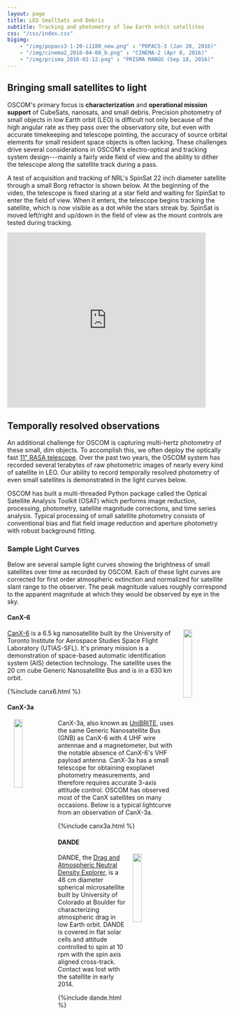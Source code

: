 ```yaml
---
layout: page
title: LEO SmallSats and Debris
subtitle: Tracking and photometry of low Earth orbit satellites
css: "/css/index.css"
bigimg:
    - "/img/popacs3-1-20-i1180_new.png" : "POPACS-3 (Jan 20, 2016)"
    - "/img/cinema2_2016-04-08_b.png" : "CINEMA-2 (Apr 8, 2016)"
    - "/img/prisma_2016-02-12.png" : "PRISMA MANGO (Sep 18, 2016)"
---
```

<!-- js: "/js/plotly.js" -->

## Bringing small satellites to light

OSCOM's primary focus is **characterization** and **operational mission support** of CubeSats, nanosats, and small debris. Precision photometry of small objects in low Earth orbit (LEO) is difficult not only because of the high angular rate as they pass over the observatory site, but even with accurate timekeeping and telescope pointing, the accuracy of source orbital elements for small resident space objects is often lacking. These challenges drive several considerations in OSCOM's electro-optical and tracking system design---mainly a fairly wide field of view and the ability to dither the telescope along the satellite track during a pass.

A test of acquisition and tracking of NRL's SpinSat 22 inch diameter satellite through a small Borg refractor is shown below. At the beginning of the video, the telescope is fixed staring at a star field and waiting for SpinSat to enter the field of view. When it enters, the telescope begins tracking the satellite, which is now visible as a dot while the stars streak by. SpinSat is  moved left/right and up/down in the field of view as the mount controls are tested during tracking.

<iframe width="90%" height="400px" src="https://www.youtube.com/embed/KZGikQRROiQ" frameborder="0" allowfullscreen></iframe>

## Temporally resolved observations

An additional challenge for OSCOM is capturing multi-hertz photometry of these small, dim objects. To accomplish this, we often deploy the optically fast [11" RASA telescope]({{site.baseurl}}/facilities-and-equipment/#equipment-rasa). Over the past two years, the OSCOM system has recorded several terabytes of raw photometric images of nearly every kind of satellite in LEO. Our ability to record temporally resolved photometry of even small satellites is demonstrated in the light curves below.

OSCOM has built a multi-threaded Python package called the Optical Satellite Analysis Toolkit (OSAT) which performs image reduction, processing, photometry, satellite magnitude corrections, and time series analysis. Typical processing of small satellite photometry consists of conventional bias and flat field image reduction and aperture photometry with robust background fitting.

### Sample Light Curves

Below are several sample light curves showing the brightness of small satellites over time as recorded by OSCOM. Each of these light curves are corrected for first order atmospheric extinction and normalized for satellite slant range to the observer. The peak magnitude values roughly correspond to the apparent magnitude at which they would be observed by eye in the sky.

#### CanX-6
<img style="float: right; margin: 0px 0px 15px 15px;" src="..\img\canx6.jpg" width="20%" />

[CanX-6](http://utias-sfl.net/?page_id=205) is a 6.5 kg nanosatellite built by the University of Toronto Institute for Aerospace Studies Space Flight Laboratory (UTIAS-SFL). It's primary mission is a demonstration of space-based automatic identification system (AIS) detection technology. The satellite uses the 20 cm cube Generic Nanosatellite Bus and is in a 630 km orbit.

<script src="/beautiful-jekyll/js/plotly.js"></script>
{%include canx6.html %}

#### CanX-3a
<img style="float: left; margin: 0px 0px 15px 15px;" src="..\img\canx-3a.jpg" width="20%">

CanX-3a, also known as [UniBRITE](http://utias-sfl.net/?page_id=407), uses the same Generic Nanosatellite Bus (GNB) as CanX-6 with 4 UHF wire antennae and a magnetometer, but with the notable absence of CanX-6's VHF payload antenna. CanX-3a has a small telescope for obtaining exoplanet photometry measurements, and therefore requires accurate 3-axis attitude control. OSCOM has observed most of the CanX satellites on many occasions. Below is a typical lightcurve from an observation of CanX-3a.

<script src="/beautiful-jekyll/js/plotly.js"></script>
{%include canx3a.html %}

#### DANDE
<img style="float: right; margin: 0px 0px 15px 15px;" src="..\img\dande.png" width="20%">

DANDE, the [Drag and Atmospheric Neutral Density Explorer](http://spacegrant.colorado.edu/boulderstudents/boulderprojects/dande), is a 46 cm diameter spherical microsatellite built by University of Colorado at Boulder for characterizing atmospheric drag in low Earth orbit. DANDE is covered in flat solar cells and attitude controlled to spin at 10 rpm with the spin axis aligned cross-track. Contact was lost with the satellite in early 2014.

<script src="/beautiful-jekyll/js/plotly.js"></script>
{%include dande.html %}

<!-- #### DICE -->
<!-- TODO: Include video because it flashes -->

